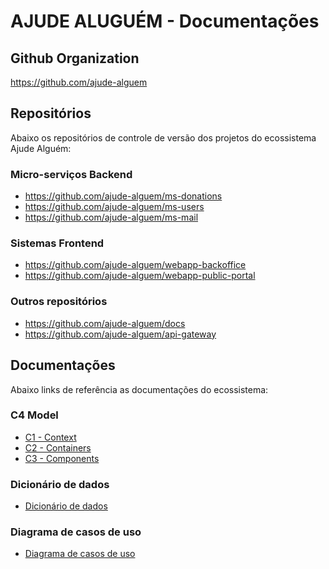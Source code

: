 # AJUDE ALUGUÉM - Documentações

## Github Organization
https://github.com/ajude-alguem

## Repositórios
Abaixo os repositórios de controle de versão dos projetos do ecossistema Ajude Alguém:

### Micro-serviços Backend
- https://github.com/ajude-alguem/ms-donations
- https://github.com/ajude-alguem/ms-users
- https://github.com/ajude-alguem/ms-mail

### Sistemas Frontend
- https://github.com/ajude-alguem/webapp-backoffice
- https://github.com/ajude-alguem/webapp-public-portal

### Outros repositórios
- https://github.com/ajude-alguem/docs
- https://github.com/ajude-alguem/api-gateway

## Documentações
Abaixo links de referência as documentações do ecossistema:

### C4 Model
- [C1 - Context](https://github.com/ajude-alguem/docs/blob/main/c4-model/c1-context.png?raw=true)
- [C2 - Containers](https://github.com/ajude-alguem/docs/blob/main/c4-model/c2-containers.png?raw=true)
- [C3 - Components](https://github.com/ajude-alguem/docs/blob/main/c4-model/c3-components.png?raw=true)

### Dicionário de dados
- [Dicionário de dados](https://github.com/ajude-alguem/docs/blob/main/data-dict.png?raw=true)

### Diagrama de casos de uso
- [Diagrama de casos de uso](https://github.com/ajude-alguem/docs/blob/main/usecase-diagram.png?raw=true)